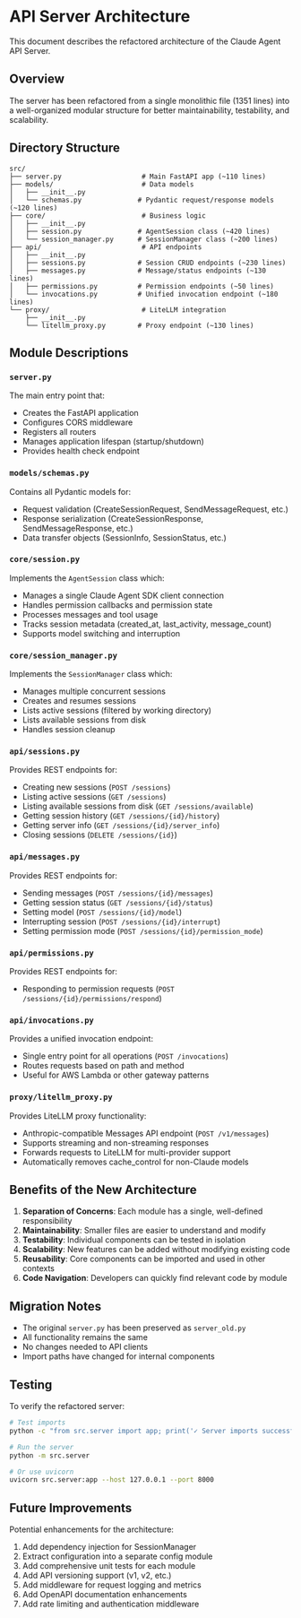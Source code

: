 # API Server Architecture

This document describes the refactored architecture of the Claude Agent API Server.

## Overview

The server has been refactored from a single monolithic file (1351 lines) into a well-organized modular structure for better maintainability, testability, and scalability.

## Directory Structure

```
src/
├── server.py                    # Main FastAPI app (~110 lines)
├── models/                      # Data models
│   ├── __init__.py
│   └── schemas.py              # Pydantic request/response models (~120 lines)
├── core/                        # Business logic
│   ├── __init__.py
│   ├── session.py              # AgentSession class (~420 lines)
│   └── session_manager.py      # SessionManager class (~200 lines)
├── api/                         # API endpoints
│   ├── __init__.py
│   ├── sessions.py             # Session CRUD endpoints (~230 lines)
│   ├── messages.py             # Message/status endpoints (~130 lines)
│   ├── permissions.py          # Permission endpoints (~50 lines)
│   └── invocations.py          # Unified invocation endpoint (~180 lines)
└── proxy/                       # LiteLLM integration
    ├── __init__.py
    └── litellm_proxy.py        # Proxy endpoint (~130 lines)
```

## Module Descriptions

### `server.py`
The main entry point that:
- Creates the FastAPI application
- Configures CORS middleware
- Registers all routers
- Manages application lifespan (startup/shutdown)
- Provides health check endpoint

### `models/schemas.py`
Contains all Pydantic models for:
- Request validation (CreateSessionRequest, SendMessageRequest, etc.)
- Response serialization (CreateSessionResponse, SendMessageResponse, etc.)
- Data transfer objects (SessionInfo, SessionStatus, etc.)

### `core/session.py`
Implements the `AgentSession` class which:
- Manages a single Claude Agent SDK client connection
- Handles permission callbacks and permission state
- Processes messages and tool usage
- Tracks session metadata (created_at, last_activity, message_count)
- Supports model switching and interruption

### `core/session_manager.py`
Implements the `SessionManager` class which:
- Manages multiple concurrent sessions
- Creates and resumes sessions
- Lists active sessions (filtered by working directory)
- Lists available sessions from disk
- Handles session cleanup

### `api/sessions.py`
Provides REST endpoints for:
- Creating new sessions (`POST /sessions`)
- Listing active sessions (`GET /sessions`)
- Listing available sessions from disk (`GET /sessions/available`)
- Getting session history (`GET /sessions/{id}/history`)
- Getting server info (`GET /sessions/{id}/server_info`)
- Closing sessions (`DELETE /sessions/{id}`)

### `api/messages.py`
Provides REST endpoints for:
- Sending messages (`POST /sessions/{id}/messages`)
- Getting session status (`GET /sessions/{id}/status`)
- Setting model (`POST /sessions/{id}/model`)
- Interrupting session (`POST /sessions/{id}/interrupt`)
- Setting permission mode (`POST /sessions/{id}/permission_mode`)

### `api/permissions.py`
Provides REST endpoints for:
- Responding to permission requests (`POST /sessions/{id}/permissions/respond`)

### `api/invocations.py`
Provides a unified invocation endpoint:
- Single entry point for all operations (`POST /invocations`)
- Routes requests based on path and method
- Useful for AWS Lambda or other gateway patterns

### `proxy/litellm_proxy.py`
Provides LiteLLM proxy functionality:
- Anthropic-compatible Messages API endpoint (`POST /v1/messages`)
- Supports streaming and non-streaming responses
- Forwards requests to LiteLLM for multi-provider support
- Automatically removes cache_control for non-Claude models

## Benefits of the New Architecture

1. **Separation of Concerns**: Each module has a single, well-defined responsibility
2. **Maintainability**: Smaller files are easier to understand and modify
3. **Testability**: Individual components can be tested in isolation
4. **Scalability**: New features can be added without modifying existing code
5. **Reusability**: Core components can be imported and used in other contexts
6. **Code Navigation**: Developers can quickly find relevant code by module

## Migration Notes

- The original `server.py` has been preserved as `server_old.py`
- All functionality remains the same
- No changes needed to API clients
- Import paths have changed for internal components

## Testing

To verify the refactored server:

```bash
# Test imports
python -c "from src.server import app; print('✓ Server imports successfully')"

# Run the server
python -m src.server

# Or use uvicorn
uvicorn src.server:app --host 127.0.0.1 --port 8000
```

## Future Improvements

Potential enhancements for the architecture:

1. Add dependency injection for SessionManager
2. Extract configuration into a separate config module
3. Add comprehensive unit tests for each module
4. Add API versioning support (v1, v2, etc.)
5. Add middleware for request logging and metrics
6. Add OpenAPI documentation enhancements
7. Add rate limiting and authentication middleware
